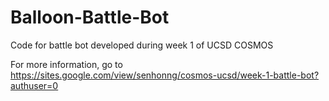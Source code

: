 # Balloon-Battle-Bot
Code for battle bot developed during week 1 of UCSD COSMOS

For more information, go to https://sites.google.com/view/senhonng/cosmos-ucsd/week-1-battle-bot?authuser=0
